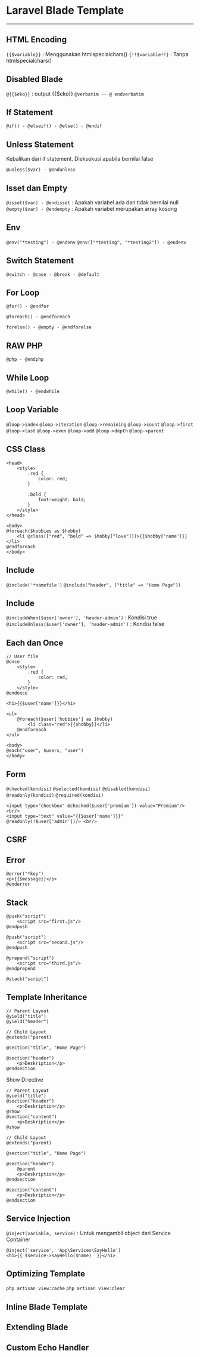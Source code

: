 # Laravel Blade Template
---

## HTML Encoding

`{{$variable}}` : Menggunakan htmlspecialchars()
`{!!$variable!!}` : Tanpa htmlspecialchars()

## Disabled Blade

`@{{$eko}}` : output {{$eko}}
`@verbatim -- @ endverbatim`

## If Statement

`@if() - @elseif() - @else() - @endif`

## Unless Statement

Kebalikan dari if statement. Dieksekusi apabila bernilai false

`@unless($var) - @endunless`

## Isset dan Empty

`@isset($var) - @endisset` : Apakah variabel ada dan tidak bernilai null
`@empty($var) - @endempty` : Apakah variabel merupakan array kosong

## Env

`@env("*testing") - @endenv`
`@env(["*testing", "*testing2"]) - @endenv`

## Switch Statement

`@switch - @case - @break - @default`

## For Loop

`@for() - @endfor`

`@foreach() - @endforeach`

`forelse() - @empty - @endforelse`

## RAW PHP

`@php - @endphp`

## While Loop

`@while() - @endwhile`

## Loop Variable

`@loop->index`
`@loop->iteration`
`@loop->remaining`
`@loop->count`
`@loop->first`
`@loop->last`
`@loop->even`
`@loop->odd`
`@loop->depth`
`@loop->parent`

## CSS Class

```
<head>
    <style>
        .red {
            color: red;
        }

        .bold {
            font-weight: bold;
        }
    </style>
</head>

<body>
@foreach($hobbies as $hobby)
    <li @class(["red", "bold" => $hobby["love"]])>{{$hobby['name']}}</li>
@endforeach
</body>
```

## Include

`@include('*namefile')`
`@include("header", ["title" => "Home Page"])`

## Include

`@includeWhen($user['owner'], 'header-admin')` : Kondisi true
`@includeUnless($user['owner'], 'header-admin')` : Kondisi false

## Each dan Once

```
// User file
@once
    <style>
        .red {
            color: red;
        }
    </style>
@endonce

<h1>{{$user['name']}}</h1>

<ul>
    @foreach($user['hobbies'] as $hobby)
        <li class="red">{{$hobby}}</li>
    @endforeach
</ul>

```
```
<body>
@each("user", $users, "user")
</body>
```

## Form

`@checked(kondisi)`
`@selected(kondisi)`
`@disabled(kondisi)`
`@readonly(kondisi)`
`@required(kondisi)`

```
<input type="checkbox" @checked($user['premium']) value="Premium"/> <br/>
<input type="text" value="{{$user['name']}}" @readonly(!$user['admin'])/> <br/>
```

## CSRF

## Error

```
@error("*key")
<p>{{$message}}</p>
@enderror
```

## Stack

```
@push("script")
    <script src="first.js"/>
@endpush

@push("script")
    <script src="second.js"/>
@endpush

@prepend("script")
    <script src="third.js"/>
@endprepend

@stack("script")
```

## Template Inheritance

```
// Parent Layout
@yield("title")
@yield("header")
```
```
// Child Layout
@extends("parent)

@section("title", "Home Page")

@section("header")
    <p>Deskription</p>
@endsection
```

Show Directive
```
// Parent Layout
@yield("title")
@section("header")
    <p>Deskription</p>
@show
@section("content")
    <p>Deskription</p>
@show
```
```
// Child Layout
@extends("parent)

@section("title", "Home Page")

@section("header")
    @parent
    <p>Deskription</p>
@endsection

@section("content")
    <p>Deskription</p>
@endsection
```

## Service Injection

`@inject(variable, service)` : Untuk mengambil object dari Service Container

```
@inject('service', 'App\Services\SayHello')
<h1>{{ $service->sayHello($name)  }}</h1>
```

## Optimizing Template

`php artisan view:cache`
`php artisan view:clear`

## Inline Blade Template

## Extending Blade

## Custom Echo Handler
